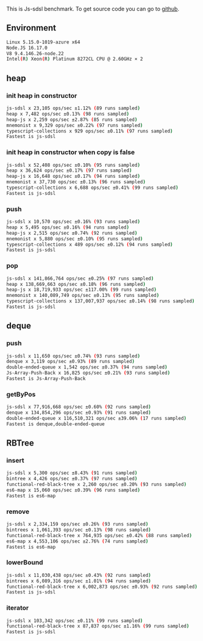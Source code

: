 This is Js-sdsl benchmark. To get source code you can go to [github](https://github.com/js-sdsl/benchmark).

## Environment

```bash
Linux 5.15.0-1019-azure x64
Node.JS 16.17.0
V8 9.4.146.26-node.22
Intel(R) Xeon(R) Platinum 8272CL CPU @ 2.60GHz × 2
```

## heap

### init heap in constructor

```bash
js-sdsl x 23,105 ops/sec ±1.12% (89 runs sampled)
heap x 7,482 ops/sec ±0.13% (98 runs sampled)
heap-js x 2,259 ops/sec ±2.87% (85 runs sampled)
mnemonist x 9,329 ops/sec ±0.22% (97 runs sampled)
typescript-collections x 929 ops/sec ±0.11% (97 runs sampled)
Fastest is js-sdsl
```

### init heap in constructor when copy is false

```bash
js-sdsl x 52,408 ops/sec ±0.10% (95 runs sampled)
heap x 36,624 ops/sec ±0.17% (97 runs sampled)
heap-js x 16,648 ops/sec ±0.17% (94 runs sampled)
mnemonist x 37,730 ops/sec ±0.13% (96 runs sampled)
typescript-collections x 6,688 ops/sec ±0.41% (99 runs sampled)
Fastest is js-sdsl
```

### push

```bash
js-sdsl x 10,570 ops/sec ±0.16% (93 runs sampled)
heap x 5,495 ops/sec ±0.16% (94 runs sampled)
heap-js x 2,515 ops/sec ±0.74% (92 runs sampled)
mnemonist x 5,880 ops/sec ±0.10% (95 runs sampled)
typescript-collections x 489 ops/sec ±0.12% (94 runs sampled)
Fastest is js-sdsl
```

### pop

```bash
js-sdsl x 141,866,764 ops/sec ±0.25% (97 runs sampled)
heap x 138,669,663 ops/sec ±0.18% (96 runs sampled)
heap-js x 18,719,933 ops/sec ±117.00% (99 runs sampled)
mnemonist x 140,089,749 ops/sec ±0.13% (95 runs sampled)
typescript-collections x 137,007,937 ops/sec ±0.14% (98 runs sampled)
Fastest is js-sdsl
```

## deque

### push

```bash
js-sdsl x 11,650 ops/sec ±0.74% (93 runs sampled)
denque x 3,119 ops/sec ±0.93% (89 runs sampled)
double-ended-queue x 1,542 ops/sec ±0.37% (94 runs sampled)
Js-Array-Push-Back x 16,825 ops/sec ±0.21% (93 runs sampled)
Fastest is Js-Array-Push-Back
```

### getByPos

```bash
js-sdsl x 77,916,668 ops/sec ±0.60% (92 runs sampled)
denque x 134,854,296 ops/sec ±0.93% (91 runs sampled)
double-ended-queue x 116,510,321 ops/sec ±39.06% (17 runs sampled)
Fastest is denque,double-ended-queue
```

## RBTree

### insert

```bash
js-sdsl x 5,300 ops/sec ±8.43% (91 runs sampled)
bintree x 4,426 ops/sec ±0.37% (97 runs sampled)
functional-red-black-tree x 2,260 ops/sec ±0.20% (93 runs sampled)
es6-map x 15,060 ops/sec ±0.39% (96 runs sampled)
Fastest is es6-map
```

### remove

```bash
js-sdsl x 2,334,159 ops/sec ±0.26% (93 runs sampled)
bintrees x 1,061,393 ops/sec ±0.13% (98 runs sampled)
functional-red-black-tree x 764,935 ops/sec ±0.42% (88 runs sampled)
es6-map x 4,553,106 ops/sec ±2.76% (74 runs sampled)
Fastest is es6-map
```

### lowerBound

```bash
js-sdsl x 11,030,438 ops/sec ±0.43% (92 runs sampled)
bintrees x 6,089,316 ops/sec ±1.01% (94 runs sampled)
functional-red-black-tree x 6,002,873 ops/sec ±0.93% (92 runs sampled)
Fastest is js-sdsl
```

### iterator

```bash
js-sdsl x 103,342 ops/sec ±0.11% (99 runs sampled)
functional-red-black-tree x 87,837 ops/sec ±1.16% (99 runs sampled)
Fastest is js-sdsl
```
